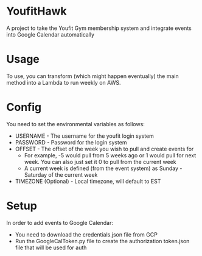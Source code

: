 # YoufitHawk
A project to take the Youfit Gym membership system and integrate events into Google Calendar automatically

# Usage
To use, you can transform (which might happen eventually) the main method into a Lambda to run weekly on AWS.

# Config
You need to set the environmental variables as follows:
* USERNAME - The username for the youfit login system
* PASSWORD - Password for the login system
* OFFSET - The offset of the week you wish to pull and create events for 
    * For example, -5 would pull from 5 weeks ago or 1 would pull for next week. You can also just set it 0 to pull from the current week
    * A current week is defined (from the event system) as Sunday - Saturday of the current week
* TIMEZONE (Optional) - Local timezone, will default to EST

# Setup
In order to add events to Google Calendar:
* You need to download the credentials.json file from GCP
* Run the GoogleCalToken.py file to create the authorization token.json file that will be used for auth